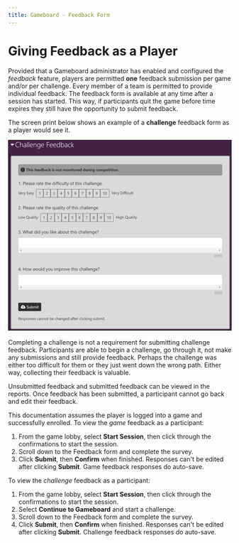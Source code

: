 ```yaml
---
title: Gameboard - Feedback Form
---
```


# Giving Feedback as a Player

Provided that a Gameboard administrator has enabled and configured the _feedback_ feature, players are permitted **one** feedback submission per game and/or per challenge. Every member of a team is permitted to provide individual feedback. The feedback form is available at any time after a session has started. This way, if participants quit the game before time expires they still have the opportunity to submit feedback.

The screen print below shows an example of a **challenge** feedback form as a player would see it.

![challenge form](img/challenge-feedback.png)

Completing a challenge is not a requirement for submitting challenge feedback. Participants are able to begin a challenge, go through it, not make any submissions and still provide feedback. Perhaps the challenge was either too difficult for them or they just went down the wrong path. Either way, collecting their feedback is valuable.

Unsubmitted feedback and submitted feedback can be viewed in the reports. Once feedback has been submitted, a participant cannot go back and edit their feedback.

This documentation assumes the player is logged into a game and successfully enrolled. To view the _game_ feedback as a participant:

1. From the game lobby, select **Start Session**, then click through the confirmations to start the session.
2. Scroll down to the Feedback form and complete the survey.
3. Click **Submit**, then **Confirm** when finished. Responses can't be edited after clicking **Submit**. Game feedback responses do auto-save.

To view the _challenge_ feedback as a participant:

1. From the game lobby, select **Start Session**, then click through the confirmations to start the session.
2. Select **Continue to Gameboard** and start a challenge.
3. Scroll down to the Feedback form and complete the survey.
4. Click **Submit**, then **Confirm** when finished. Responses can't be edited after clicking **Submit**. Challenge feedback responses do auto-save.
